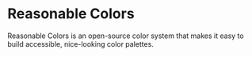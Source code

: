 # Reasonable Colors
Reasonable Colors is an open-source color system that makes it easy to build accessible, nice-looking color palettes.

